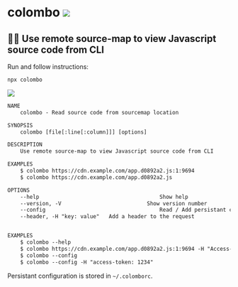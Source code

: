 # colombo [![](https://img.shields.io/npm/v/colombo.svg)](https://www.npmjs.com/package/colombo)

## 🕵️‍♂️ Use remote source-map to view Javascript source code from CLI

Run and follow instructions:

```bash
npx colombo
```

![](https://user-images.githubusercontent.com/516342/103102893-ef27da00-4626-11eb-928a-9c67c077520d.gif)

<!-- Edit man file to change the following content>
<!-- MAN START -->

```txt
NAME
	colombo - Read source code from sourcemap location

SYNOPSIS
	colombo [file[:line[:column]]] [options]

DESCRIPTION
	Use remote source-map to view Javascript source code from CLI

EXAMPLES
	$ colombo https://cdn.example.com/app.d0892a2.js:1:9694
	$ colombo https://cdn.example.com/app.d0892a2.js

OPTIONS
	--help										Show help
	--version, -V							Show version number
	--config									Read / Add persistant configuration
	--header, -H "key: value"	Add a header to the request


EXAMPLES
	$ colombo --help
	$ colombo https://cdn.example.com/app.d0892a2.js:1:9694 -H "Access-Token: 1234"
	$ colombo --config
	$ colombo --config -H "access-token: 1234"
```

<!-- MAN END -->

Persistant configuration is stored in `~/.colomborc`.
